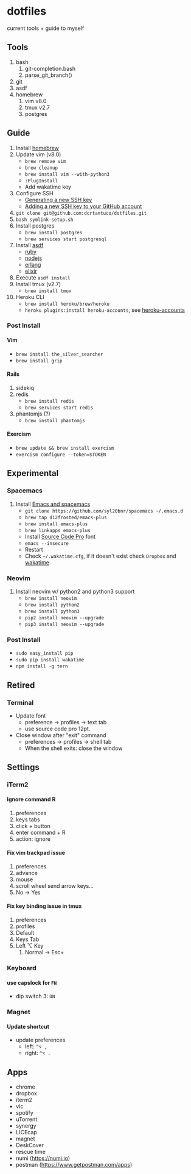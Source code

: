 # dotfiles
current tools + guide to myself

## Tools
1. bash
    1. git-completion.bash
    1. parse_git_branch()
1. git
1. asdf
1. homebrew
    1. vim v8.0
    1. tmux v2.7
    1. postgres

## Guide
1. Install [homebrew](https://brew.sh/)
1. Update vim (v8.0)
    - `brew remove vim`
    - `brew cleanup`
    - `brew install vim --with-python3`
    - `:PlugInstall`
    - Add wakatime key
1. Configure SSH
    - [Generating a new SSH key](https://help.github.com/articles/generating-a-new-ssh-key-and-adding-it-to-the-ssh-agent/)
    - [Adding a new SSH key to your GitHub account](https://help.github.com/articles/adding-a-new-ssh-key-to-your-github-account/)
1. `git clone git@github.com:dcrtantuco/dotfiles.git`
1. `bash symlink-setup.sh`
1. Install postgres
    - `brew install postgres`
    - `brew services start postgresql`
1. Install [asdf](https://github.com/asdf-vm/asdf)
    - [ruby](https://github.com/asdf-vm/asdf-ruby)
    - [nodejs](https://github.com/asdf-vm/asdf-nodejs)
    - [erlang](https://github.com/asdf-vm/asdf-erlang)
    - [elixir](https://github.com/asdf-vm/asdf-elixir)
1. Execute `asdf install`
1. Install tmux (v2.7)
    - `brew install tmux`
1. Heroku CLI
    - `brew install heroku/brew/heroku`
    - `heroku plugins:install heroku-accounts`, see [heroku-accounts](https://github.com/heroku/heroku-accounts)

### Post Install

#### Vim
- `brew install the_silver_searcher`
- `brew install grip`

#### Rails
1. sidekiq
1. redis
    - `brew install redis`
    - `brew services start redis`
1. phantomjs (?)
    - `brew install phantomjs`

#### Exercism
- `brew update && brew install exercism`
- `exercism configure --token=$TOKEN`

## Experimental
### Spacemacs
1. Install [Emacs and spacemacs](https://github.com/syl20bnr/spacemacs)
    - `git clone https://github.com/syl20bnr/spacemacs ~/.emacs.d`
    - `brew tap d12frosted/emacs-plus`
    - `brew install emacs-plus`
    - `brew linkapps emacs-plus`
    - Install [Source Code Pro](https://github.com/adobe-fonts/source-code-pro) font
    - `emacs --insecure`
    - Restart
    - Check `~/.wakatime.cfg`, if it doesn't exist check `Dropbox` and [wakatime](https://github.com/syl20bnr/spacemacs/tree/master/layers/%2Bweb-services/wakatime)
### Neovim
1. Install neovim w/ python2 and python3 support
    - `brew install neovim`
    - `brew install python2`
    - `brew install python3`
    - `pip2 install neovim --upgrade`
    - `pip3 install neovim --upgrade`

### Post Install
- `sudo easy_install pip`
- `sudo pip install wakatime`
- `npm install -g tern`

## Retired

### Terminal
- Update font
    - preference -> profiles -> text tab
    - use source code pro 12pt.
- Close window after "exit" command
    - preferences -> profiles -> shell tab
    - When the shell exits: close the window

## Settings

### iTerm2
#### Ignore command R
1. preferences
1. keys tabs
1. click + button
1. enter command + R
1. action: ignore
#### Fix vim trackpad issue
1. preferences
1. advance
1. mouse
1. scroll wheel send arrow keys...
1. No -> Yes
#### Fix key binding issue in tmux
1. preferences
1. profiles
1. Default
1. Keys Tab
1. Left ⌥  Key
    1. Normal -> Esc+

### Keyboard
#### use capslock for `FN`
- dip switch 3: `ON`

### Magnet
#### Update shortcut
- update preferences
    - left: `^⌥ ,`
    - right: `^⌥ .`

## Apps
- chrome
- dropbox
- iterm2
- vlc
- spotify
- uTorrent
- synergy
- LICEcap
- magnet
- DeskCover
- rescue time
- numi (https://numi.io)
- postman (https://www.getpostman.com/apps)
